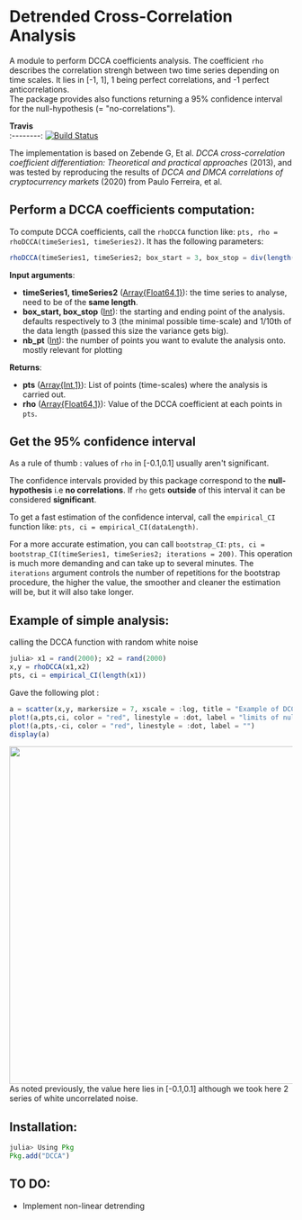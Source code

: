 Detrended Cross-Correlation Analysis
=================================================

A module to perform DCCA coefficients analysis. The coefficient ```rho``` describes the correlation strengh between two time series depending on time scales. It lies in [-1, 1], 1 being perfect correlations, and -1 perfect anticorrelations.\
The package provides also functions returning a 95% confidence interval for the null-hypothesis (= "no-correlations"). 

 **Travis**     
:--------:
[![Build Status](https://travis-ci.com/johncwok/DCCA.jl.svg?branch=master)](https://travis-ci.com/johncwok/DCCA.jl)

The implementation is based on 
Zebende G, Et al. *DCCA cross-correlation coefficient differentiation: Theoretical and practical approaches* (2013), and was tested by reproducing the results of _DCCA and DMCA correlations of cryptocurrency markets_ (2020) from Paulo Ferreira, et al.

## Perform a DCCA coefficients computation:

To compute DCCA coefficients, call the ```rhoDCCA``` function like: ```pts, rho = rhoDCCA(timeSeries1, timeSeries2)```. It has the following parameters:
```Julia
rhoDCCA(timeSeries1, timeSeries2; box_start = 3, box_stop = div(length(series1),10), nb_pts = 30)
``` 
**Input arguments**:
* **timeSeries1, timeSeries2** ([Array{Float64,1}](https://docs.julialang.org/en/v1/base/arrays/)): the time series to analyse, need to be of the **same length**.
* **box_start, box_stop** ([Int](https://docs.julialang.org/en/v1/manual/integers-and-floating-point-numbers/)): the starting and ending point of the analysis. defaults respectively to 3 (the minimal possible time-scale) and 1/10th of the data length (passed this size the variance gets big).
* **nb_pt** ([Int](https://docs.julialang.org/en/v1/manual/integers-and-floating-point-numbers/)): the number of points you want to evalute the analysis onto. mostly relevant for plotting

**Returns**:
* **pts** ([Array{Int,1}](https://docs.julialang.org/en/v1/base/arrays/)): List of points (time-scales) where the analysis is carried out.
* **rho** ([Array{Float64,1}](https://docs.julialang.org/en/v1/base/arrays/)): Value of the DCCA coefficient at each points in ```pts```.

## Get the 95% confidence interval
As a rule of thumb : values of ```rho``` in [-0.1,0.1] usually aren't significant.

The confidence intervals provided by this package correspond to the **null-hypothesis** i.e **no correlations**. If ```rho``` gets **outside** of this interval it can be considered **significant**.

To get a fast estimation of the confidence interval, call the ```empirical_CI``` function like: ```pts, ci = empirical_CI(dataLength)```. 

For a more accurate estimation, you can call ```bootstrap_CI```: ```pts, ci = bootstrap_CI(timeSeries1, timeSeries2; iterations = 200)```. This operation is much more demanding and can take up to several minutes. The ```iterations``` argument controls the number of repetitions for the bootstrap procedure, the higher the value, the smoother and cleaner the estimation will be, but it will also take longer.

## Example of simple analysis:

calling the DCCA function with random white noise

```julia
julia> x1 = rand(2000); x2 = rand(2000)
x,y = rhoDCCA(x1,x2)
pts, ci = empirical_CI(length(x1))
```
Gave the following plot :

```julia
a = scatter(x,y, markersize = 7, xscale = :log, title = "Example of DCCA analysis : \n Correlations between two white noise time series", label = "rho coefficients", xlabel = "window sizes", ylabel = "Correlation strengh")
plot!(a,pts,ci, color = "red", linestyle = :dot, label = "limits of null-hypothesis")
plot!(a,pts,-ci, color = "red", linestyle = :dot, label = "")
display(a)
```
<img src="https://user-images.githubusercontent.com/34754896/71250144-34804000-231f-11ea-912b-d2bdbacfd22b.JPG" width="600">
As noted previously, the value here lies in [-0.1,0.1] although we took here 2 series of white uncorrelated noise.

## Installation:
 ```julia
julia> Using Pkg
 Pkg.add("DCCA")
 ```
  
TO DO:
------------
- Implement non-linear detrending
